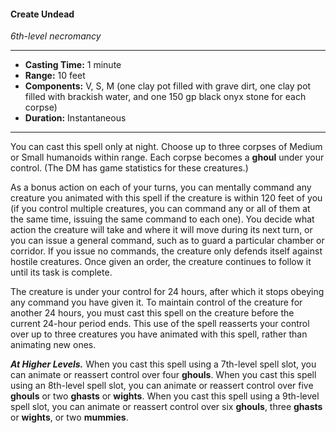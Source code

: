 #### Create Undead
*6th-level necromancy*
___
- **Casting Time:** 1 minute
- **Range:** 10 feet
- **Components:** V, S, M (one clay pot filled with grave dirt, one clay pot filled with brackish water, and one 150 gp black onyx stone for each corpse)
- **Duration:** Instantaneous
---
You can cast this spell only at night. Choose up to three corpses of Medium or Small humanoids within range. Each corpse becomes a **ghoul** under your control. (The DM has game statistics for these creatures.)

As a bonus action on each of your turns, you can mentally command any creature you animated with this spell if the creature is within 120 feet of you (if you control multiple creatures, you can command any or all of them at the same time, issuing the same command to each one). You decide what action the creature will take and where it will move during its next turn, or you can issue a general command, such as to guard a particular chamber or corridor. If you issue no commands, the creature only defends itself against hostile creatures. Once given an order, the creature continues to follow it until its task is complete.

The creature is under your control for 24 hours, after which it stops obeying any command you have given it. To maintain control of the creature for another 24 hours, you must cast this spell on the creature before the current 24-hour period ends. This use of the spell reasserts your control over up to three creatures you have animated with this spell, rather than animating new ones.

***At Higher Levels.*** When you cast this spell using a 7th-level spell slot, you can animate or reassert control over four **ghouls**. When you cast this spell using an 8th-level spell slot, you can animate or reassert control over five **ghouls** or two **ghasts** or **wights**. When you cast this spell using a 9th-level spell slot, you can animate or reassert control over six **ghouls**, three **ghasts** or **wights**, or two **mummies**.